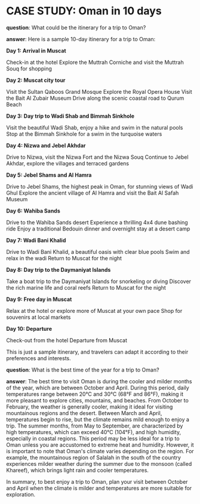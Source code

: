 # CASE STUDY: Oman in 10 days

**question**: What could be the itinerary for a trip to Oman?

**answer**: Here is a sample 10-day itinerary for a trip to Oman:

**Day 1: Arrival in Muscat**

Check-in at the hotel
Explore the Muttrah Corniche and visit the Muttrah Souq for shopping

**Day 2: Muscat city tour**

Visit the Sultan Qaboos Grand Mosque
Explore the Royal Opera House
Visit the Bait Al Zubair Museum
Drive along the scenic coastal road to Qurum Beach

**Day 3: Day trip to Wadi Shab and Bimmah Sinkhole**

Visit the beautiful Wadi Shab, enjoy a hike and swim in the natural pools
Stop at the Bimmah Sinkhole for a swim in the turquoise waters

**Day 4: Nizwa and Jebel Akhdar**

Drive to Nizwa, visit the Nizwa Fort and the Nizwa Souq
Continue to Jebel Akhdar, explore the villages and terraced gardens

**Day 5: Jebel Shams and Al Hamra**

Drive to Jebel Shams, the highest peak in Oman, for stunning views of Wadi Ghul
Explore the ancient village of Al Hamra and visit the Bait Al Safah Museum

**Day 6: Wahiba Sands**

Drive to the Wahiba Sands desert
Experience a thrilling 4x4 dune bashing ride
Enjoy a traditional Bedouin dinner and overnight stay at a desert camp

**Day 7: Wadi Bani Khalid**

Drive to Wadi Bani Khalid, a beautiful oasis with clear blue pools
Swim and relax in the wadi
Return to Muscat for the night

**Day 8: Day trip to the Daymaniyat Islands**

Take a boat trip to the Daymaniyat Islands for snorkeling or diving
Discover the rich marine life and coral reefs
Return to Muscat for the night

**Day 9: Free day in Muscat**

Relax at the hotel or explore more of Muscat at your own pace
Shop for souvenirs at local markets

**Day 10: Departure**

Check-out from the hotel
Departure from Muscat

This is just a sample itinerary, and travelers can adapt it according to their preferences and interests.

**question**: What is the best time of the year for a trip to Oman?

**answer**: The best time to visit Oman is during the cooler and milder months of the year, which are between October and April. 
During this period, daily temperatures range between 20°C and 30°C (68°F and 86°F), making it more pleasant to explore cities, mountains, and beaches.
From October to February, the weather is generally cooler, making it ideal for visiting mountainous regions and the desert. 
Between March and April, temperatures begin to rise, but the climate remains mild enough to enjoy a trip.
The summer months, from May to September, are characterized by high temperatures, which can exceed 40°C (104°F), 
and high humidity, especially in coastal regions. This period may be less ideal for a trip to Oman unless you are accustomed to extreme heat and humidity.
However, it is important to note that Oman's climate varies depending on the region. For example, the mountainous region of Salalah in the south of 
the country experiences milder weather during the summer due to the monsoon (called Khareef), which brings light rain and cooler temperatures.

In summary, to best enjoy a trip to Oman, plan your visit between October and April when the climate is milder and temperatures are more suitable for exploration.



